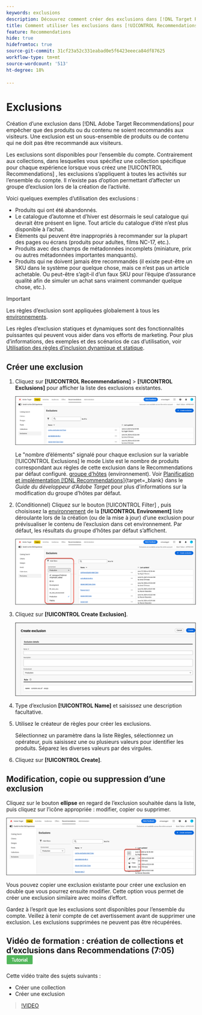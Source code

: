 ```yaml
---
keywords: exclusions
description: Découvrez comment créer des exclusions dans [!DNL Target Recommendations] pour empêcher que des produits ou du contenu ne soient recommandés aux visiteurs.
title: Comment utiliser les exclusions dans [!UICONTROL Recommendations] Activités ?
feature: Recommendations
hide: true
hidefromtoc: true
source-git-commit: 31cf23a52c331eabad0e5f6423eeeca84df87625
workflow-type: tm+mt
source-wordcount: '513'
ht-degree: 18%

---
```


# Exclusions

Création d’une exclusion dans [!DNL Adobe Target Recommendations] pour empêcher que des produits ou du contenu ne soient recommandés aux visiteurs. Une exclusion est un sous-ensemble de produits ou de contenu qui ne doit pas être recommandé aux visiteurs.

Les exclusions sont disponibles pour l’ensemble du compte. Contrairement aux collections, dans lesquelles vous spécifiez une collection spécifique pour chaque expérience lorsque vous créez une [!UICONTROL Recommendations] , les exclusions s’appliquent à toutes les activités sur l’ensemble du compte. Il n’existe pas d’option permettant d’affecter un groupe d’exclusion lors de la création de l’activité.

Voici quelques exemples d’utilisation des exclusions :

* Produits qui ont été abandonnés.
* Le catalogue d’automne et d’hiver est désormais le seul catalogue qui devrait être présent en ligne. Tout article du catalogue d’été n’est plus disponible à l’achat.
* Éléments qui peuvent être inappropriés à recommander sur la plupart des pages ou écrans (produits pour adultes, films NC-17, etc.).
* Produits avec des champs de métadonnées incomplets (miniature, prix ou autres métadonnées importantes manquants).
* Produits qui ne doivent jamais être recommandés (il existe peut-être un SKU dans le système pour quelque chose, mais ce n’est pas un article achetable. Ou peut-être s’agit-il d’un faux SKU pour l’équipe d’assurance qualité afin de simuler un achat sans vraiment commander quelque chose, etc.).

>[!IMPORTANT]
>
>Les règles d’exclusion sont appliquées globalement à tous les [environnements](/help/main/administrating-target/environments.md).
>
>Les règles d’exclusion statiques et dynamiques sont des fonctionnalités puissantes qui peuvent vous aider dans vos efforts de marketing. Pour plus d’informations, des exemples et des scénarios de cas d’utilisation, voir [Utilisation des règles d’inclusion dynamique et statique](/help/main/c-recommendations/c-algorithms/use-dynamic-and-static-inclusion-rules.md#concept_4CB5C0FA705D4E449BD0B37B3D987F9F).

## Créer une exclusion

1. Cliquez sur **[!UICONTROL Recommendations]** > **[!UICONTROL Exclusions]** pour afficher la liste des exclusions existantes.

   ![image exclusions_list](assets/exclusions-list.png)

   Le &quot;nombre d’éléments&quot; signalé pour chaque exclusion sur la variable [!UICONTROL Exclusions] le mode Liste est le nombre de produits correspondant aux règles de cette exclusion dans le Recommendations par défaut configuré. [groupe d’hôtes](/help/main/administrating-target/hosts.md) (environnement). Voir [Planification et implémentation [!DNL Recommendations]](https://experienceleague.adobe.com/en/docs/target-dev/developer/recommendations){target=_blank} dans le *Guide du développeur d’Adobe Target* pour plus d’informations sur la modification du groupe d’hôtes par défaut.

1. (Conditionnel) Cliquez sur le bouton [!UICONTROL Filter] , puis choisissez la [environnement](/help/main/administrating-target/environments.md) de la **[!UICONTROL Environment]** liste déroulante lors de la création (ou de la mise à jour) d’une exclusion pour prévisualiser le contenu de l’exclusion dans cet environnement. Par défaut, les résultats du groupe d’hôtes par défaut s’affichent.

   ![Créer une exclusion](/help/main/c-recommendations/c-products/assets/choose-environment.png)

1. Cliquez sur **[!UICONTROL Create Exclusion]**.

   ![Boîte de dialogue Créer une exclusion](/help/main/c-recommendations/c-products/assets/create-exclusion.png)

1. Type d’exclusion **[!UICONTROL Name]** et saisissez une description facultative.

1. Utilisez le créateur de règles pour créer les exclusions.

   Sélectionnez un paramètre dans la liste Règles, sélectionnez un opérateur, puis saisissez une ou plusieurs valeurs pour identifier les produits. Séparez les diverses valeurs par des virgules.

1. Cliquez sur **[!UICONTROL Create]**.

<!-- ## Create an exclusion using Advanced Search

You can also create exclusions using [!UICONTROL Advanced Search] on the [Catalog Search](/help/main/c-recommendations/c-products/catalog-search.md#save-as) page ( [!UICONTROL Recommendations] > [!UICONTROL Catalog Search] > [!UICONTROL Advanced Search]). 

![Save as dialog](/help/main/c-recommendations/c-products/assets/save-as.png)

After creating a search using "id > contains," for example, you can then click [!UICONTROL Save As] > [!UICONTROL Exclusion].

>[!IMPORTANT]
>
>The [!UICONTROL Advanced Search] functionality is case-insensitive; however, products returned at the time of delivery are based on case-sensitive search. This mismatch might lead to confusion. Ensure that you consider case-sensitivity when you create exclusions based on results using the Advanced Search functionality. For example, if you perform a search for "Holiday," that initial search lists results containing "Holiday" and "holiday." If you then create an exclusion with the intent to exclude products containing "holiday," only products containing "holiday" are excluded. Products containing "Holiday" are not excluded. -->

## Modification, copie ou suppression d’une exclusion

Cliquez sur le bouton **ellipse** en regard de l’exclusion souhaitée dans la liste, puis cliquez sur l’icône appropriée : modifier, copier ou supprimer.

![Options : modification, copie et suppression](/help/main/c-recommendations/c-products/assets/edit-copy-delete.png)

Vous pouvez copier une exclusion existante pour créer une exclusion en double que vous pourrez ensuite modifier. Cette option vous permet de créer une exclusion similaire avec moins d’effort.

Gardez à l’esprit que les exclusions sont disponibles pour l’ensemble du compte. Veillez à tenir compte de cet avertissement avant de supprimer une exclusion. Les exclusions supprimées ne peuvent pas être récupérées.

## Vidéo de formation : création de collections et d’exclusions dans Recommendations (7:05) ![Badge du tutoriel](/help/main/assets/tutorial.png)

Cette vidéo traite des sujets suivants :

* Créer une collection
* Créer une exclusion

>[!VIDEO](https://video.tv.adobe.com/v/27689)